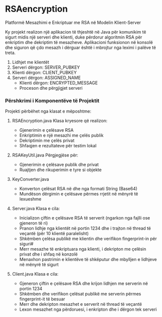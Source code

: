 # RSAencryption

Platformë Mesazhimi e Enkriptuar me RSA në Modelin Klient-Server


Ky projekt realizon një aplikacion të thjeshtë në Java për komunikim të sigurt midis një serveri dhe klienti,
duke përdorur algoritmin RSA për enkriptim dhe dekriptim të mesazheve. Aplikacioni funksionon në konsolë dhe siguron 
që çdo mesazh i dërguar është i mbrojtur nga leximi i palëve të treta.


1. Lidhjet me klientët
2. Serveri dërgon: SERVER_PUBKEY
3. Klienti dërgon: CLIENT_PUBKEY
4. Serveri dërgon: ASSIGNED_NAME
    - Klienti dërgon: ENCRYPTED_MESSAGE
    - Proceson dhe përgjigjet serveri

### Përshkrimi i Komponentëve të Projektit
Projekti përbëhet nga klasat e mëposhtme:

1. RSAEncryption.java
   Klasa kryesore që realizon: 
    - Gjenerimin e çelësave RSA
    - Enkriptimin e një mesazhi me çelës publik
    - Dekriptimin me çelës privat
    - Shfaqjen e rezultateve për testim lokal

2. RSAKeyUtil.java
   Përgjegjëse për:
    - Gjenerimin e çelësave publik dhe privat
    - Ruajtjen dhe rikuperimin e tyre si objekte

3. KeyConverter.java
    - Konverton çelësat RSA në dhe nga formati String (Base64)
    - Mundëson dërgimin e çelësave përmes rrjetit në mënyrë të lexueshme

4. Server.java
   Klasa e cila:
    - Inicializon çiftin e çelësave RSA të serverit (ngarkon nga fajlli ose gjeneron të ri)
    - Pranon lidhje nga klientët në portin 1234 dhe i trajton në thread të veçantë (për 10 klientë paralelisht)
    - Shkëmben çelësa publikë me klientin dhe verifikon fingerprint-in për siguri#
    - Merr mesazhe të enkriptuara nga klienti, i dekripton me çelësin privat dhe i shfaq në konzolë
    - Menaxhon pastrimin e klientëve të shkëputur dhe mbylljen e lidhjeve në mënyrë të sigurt

6. Client.java
   Klasa e cila:
    - Gjeneron çiftin e çelësave RSA dhe krijon lidhjen me serverin në portin 1234
    - Shkëmben dhe verifikon çelësat publikë me serverin përmes fingerprint-it të besuar
    - Merr dhe dekripton mesazhet e serverit në thread të veçantë
    - Lexon mesazhet nga përdoruesi, i enkripton dhe i dërgon tek serveri
